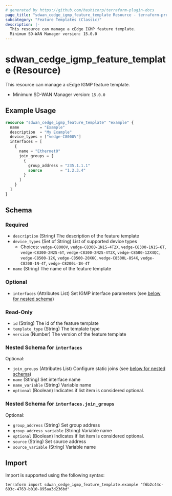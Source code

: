 ```yaml
---
# generated by https://github.com/hashicorp/terraform-plugin-docs
page_title: "sdwan_cedge_igmp_feature_template Resource - terraform-provider-sdwan"
subcategory: "Feature Templates (Classic)"
description: |-
  This resource can manage a cEdge IGMP feature template.
  Minimum SD-WAN Manager version: 15.0.0
---
```


# sdwan_cedge_igmp_feature_template (Resource)

This resource can manage a cEdge IGMP feature template.
  - Minimum SD-WAN Manager version: `15.0.0`

## Example Usage

```terraform
resource "sdwan_cedge_igmp_feature_template" "example" {
  name         = "Example"
  description  = "My Example"
  device_types = ["vedge-C8000V"]
  interfaces = [
    {
      name = "Ethernet0"
      join_groups = [
        {
          group_address = "235.1.1.1"
          source        = "1.2.3.4"
        }
      ]
    }
  ]
}
```

<!-- schema generated by tfplugindocs -->
## Schema

### Required

- `description` (String) The description of the feature template
- `device_types` (Set of String) List of supported device types
  - Choices: `vedge-C8000V`, `vedge-C8300-1N1S-4T2X`, `vedge-C8300-1N1S-6T`, `vedge-C8300-2N2S-6T`, `vedge-C8300-2N2S-4T2X`, `vedge-C8500-12X4QC`, `vedge-C8500-12X`, `vedge-C8500-20X6C`, `vedge-C8500L-8S4X`, `vedge-C8200-1N-4T`, `vedge-C8200L-1N-4T`
- `name` (String) The name of the feature template

### Optional

- `interfaces` (Attributes List) Set IGMP interface parameters (see [below for nested schema](#nestedatt--interfaces))

### Read-Only

- `id` (String) The id of the feature template
- `template_type` (String) The template type
- `version` (Number) The version of the feature template

<a id="nestedatt--interfaces"></a>
### Nested Schema for `interfaces`

Optional:

- `join_groups` (Attributes List) Configure static joins (see [below for nested schema](#nestedatt--interfaces--join_groups))
- `name` (String) Set interface name
- `name_variable` (String) Variable name
- `optional` (Boolean) Indicates if list item is considered optional.

<a id="nestedatt--interfaces--join_groups"></a>
### Nested Schema for `interfaces.join_groups`

Optional:

- `group_address` (String) Set group address
- `group_address_variable` (String) Variable name
- `optional` (Boolean) Indicates if list item is considered optional.
- `source` (String) Set source address
- `source_variable` (String) Variable name

## Import

Import is supported using the following syntax:

```shell
terraform import sdwan_cedge_igmp_feature_template.example "f6b2c44c-693c-4763-b010-895aa3d236bd"
```
